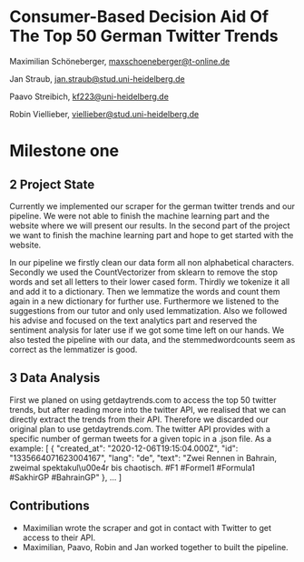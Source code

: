 # Consumer-Based Decision Aid Of The Top 50 German Twitter Trends
Maximilian Schöneberger,
maxschoeneberger@t-online.de

Jan Straub,
jan.straub@stud.uni-heidelberg.de

Paavo Streibich,
kf223@uni-heidelberg.de

Robin Viellieber,
viellieber@stud.uni-heidelberg.de


# Milestone one

## 2 Project State
Currently we implemented our scraper for the german twitter trends and our pipeline. 
We were not able to finish the machine learning part and the website where we will present our results.
In the second part of the project we want to finish the machine learning part and hope to get started with the website.

In our pipeline we firstly clean our data form all non alphabetical characters. Secondly we used the CountVectorizer from sklearn to remove the stop words and set all letters to their lower cased form. Thirdly we tokenize it all and add it to a dictionary. Then we lemmatize the words and count them again in a new dictionary for further use.
Furthermore we listened to the suggestions from our tutor and only used lemmatization. Also we followed his advise and focused on the text analytics part and reserved the sentiment analysis for later use if we got some time left on our hands.
We also tested the pipeline with our data, and the stemmedwordcounts seem as correct as the lemmatizer is good.

## 3 Data Analysis
First we planed on using getdaytrends.com to access the top 50 twitter trends, but after reading more into the twitter API, we realised that we can directly extract the trends from their API. Therefore we discarded our original plan to use getdaytrends.com. The twitter API provides with a specific number of german tweets for a given topic in a .json file. 
As a example:
[
    {
        "created_at": "2020-12-06T19:15:04.000Z",
        "id": "1335664071623004167",
        "lang": "de",
        "text": "Zwei Rennen in Bahrain, zweimal spektakul\u00e4r bis chaotisch. #F1 #Formel1 #Formula1 #SakhirGP  #BahrainGP"
    },
    ...
]

## Contributions
 * Maximilian wrote the scraper and got in contact with Twitter to get access to their API.
 * Maximilian, Paavo, Robin and Jan worked together to built the pipeline.
